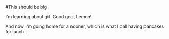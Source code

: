 #This should be big

I'm learning about git. Good god, Lemon!

And now I'm going home for a nooner, which is what I call having pancakes for lunch.
